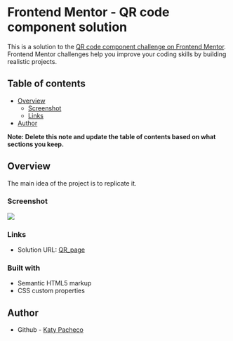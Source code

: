 # Frontend Mentor - QR code component solution

This is a solution to the [QR code component challenge on Frontend Mentor](https://www.frontendmentor.io/challenges/qr-code-component-iux_sIO_H). Frontend Mentor challenges help you improve your coding skills by building realistic projects. 

## Table of contents

- [Overview](#overview)
  - [Screenshot](#screenshot)
  - [Links](#links)
- [Author](#author)


**Note: Delete this note and update the table of contents based on what sections you keep.**

## Overview
The main idea of ​​the project is to replicate it. 
### Screenshot

![](ss/ss-solution.jpg)


### Links

- Solution URL: [QR_page](https://your-solution-url.com)


### Built with

- Semantic HTML5 markup
- CSS custom properties

## Author

- Github - [Katy Pacheco](https://github.com/PachecoKaty)

